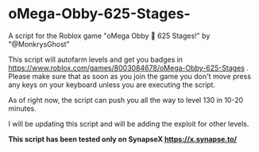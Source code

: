 # oMega-Obby-625-Stages-
A script for the Roblox game "oMega Obby 🌟 625 Stages!" by "@MonkrysGhost"

This script will autofarm levels and get you badges in https://www.roblox.com/games/8003084678/oMega-Obby-625-Stages . Please make sure that as soon as you join the game you don't move press any keys on your keyboard unless you are executing the script.

As of right now, the script can push you all the way to level 130 in 10-20 minutes.

I will be updating this script and will be adding the exploit for other levels.

**This script has been tested only on SynapseX https://x.synapse.to/**
